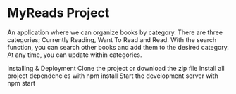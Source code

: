 # MyReads Project

An application where we can organize books by category.  There are three categories; Currently Reading, Want To Read and Read.
With the search function, you can search other books and add them to the desired category. 
At any time, you can update within categories.


Installing & Deployment
Clone the project or download the zip file
Install all project dependencies with npm install
Start the development server with npm start

